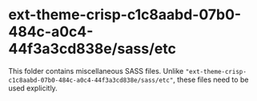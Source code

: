 # ext-theme-crisp-c1c8aabd-07b0-484c-a0c4-44f3a3cd838e/sass/etc

This folder contains miscellaneous SASS files. Unlike `"ext-theme-crisp-c1c8aabd-07b0-484c-a0c4-44f3a3cd838e/sass/etc"`, these files
need to be used explicitly.
